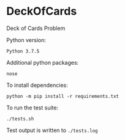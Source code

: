 # DeckOfCards
Deck of Cards Problem

Python version:

    Python 3.7.5

Additional python packages:

    nose

To install dependencies:

    python -m pip install -r requirements.txt

To run the test suite:

    ./tests.sh

Test output is written to `./tests.log`
